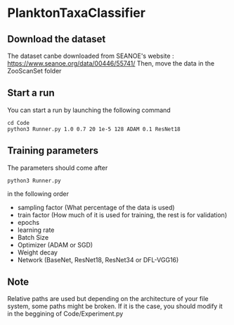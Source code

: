 # PlanktonTaxaClassifier

## Download the dataset

The dataset canbe downloaded from SEANOE's website : https://www.seanoe.org/data/00446/55741/ 
Then, move the data in the ZooScanSet folder

## Start a run
You can start a run by launching the following command 
```
cd Code
python3 Runner.py 1.0 0.7 20 1e-5 128 ADAM 0.1 ResNet18
```

## Training parameters 

The parameters should come after 
```
python3 Runner.py
```
in the following order
* sampling factor (What percentage of the data is used)
* train factor (How much of it is used for training, the rest is for validation)
* epochs
* learning rate
* Batch Size
* Optimizer (ADAM or SGD)
* Weight decay
* Network (BaseNet, ResNet18, ResNet34 or DFL-VGG16)

## Note

Relative paths are used but depending on the architecture of your file system, some paths might be broken. If it is the case, you should modify it in the beggining of Code/Experiment.py
